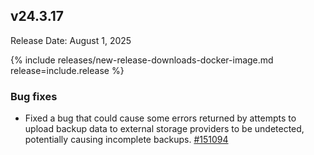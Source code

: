 ## v24.3.17

Release Date: August 1, 2025

{% include releases/new-release-downloads-docker-image.md release=include.release %}

<h3 id="v24-3-17-bug-fixes">Bug fixes</h3>

- Fixed a bug that could cause some errors returned by attempts to upload backup data to external storage providers to be undetected, potentially causing incomplete backups.
 [#151094][#151094]


[#151094]: https://github.com/cockroachdb/cockroach/pull/151094
